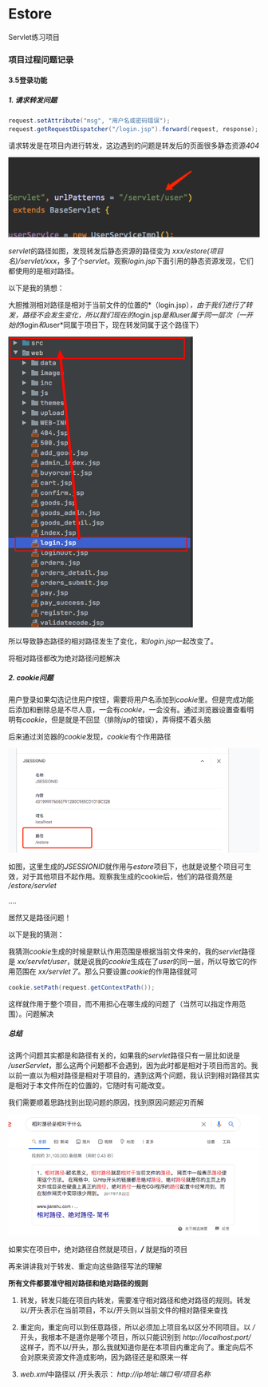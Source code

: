# Estore
Servlet练习项目
### 项目过程问题记录
#### 3.5登录功能
##### *1.* 请求转发问题

```java
request.setAttribute("msg", "用户名或密码错误");
request.getRequestDispatcher("/login.jsp").forward(request, response);    
```

请求转发是在项目内进行转发，这边遇到的问题是转发后的页面很多静态资源*404*

![image-20201126160904816](assets/image-20201126160904816.png)

*servlet*的路径如图，发现转发后静态资源的路径变为 *xxx/estore(项目名)/servlet/xxx*，多了个*servlet*。观察*login.jsp*下面引用的静态资源发现，它们都使用的是相对路径。

以下是我的猜想：

大胆推测相对路径是相对于当前文件的位置的*（login.jsp）*，由于我们进行了转发，路径不会发生变化，所以我们现在的*login.jsp*是和*user*属于同一层次（一开始的*login*和*user*同属于项目下，现在转发同属于这个路径下）

![image-20201126161447486](assets/image-20201126161447486.png)

所以导致静态路径的相对路径发生了变化，和*login.jsp*一起改变了。

将相对路径都改为绝对路径问题解决

##### *2. cookie*问题

用户登录如果勾选记住用户按钮，需要将用户名添加到*cookie*里。但是完成功能后添加和删除总是不尽人意，一会有*cookie*，一会没有。通过浏览器设置查看明明有*cookie*，但是就是不回显（排除*jsp*的错误），弄得摸不着头脑

后来通过浏览器的*cookie*发现，*cookie*有个作用路径

![image-20201126162526998](assets/image-20201126162526998.png)

如图，这里生成的*JSESSIONID*就作用与*estore*项目下，也就是说整个项目可生效，对于其他项目不起作用。观察我生成的cookie后，他们的路径竟然是 */estore/servlet*

….

居然又是路径问题！

以下是我的猜测：

我猜测*cookie*生成的时候是默认作用范围是根据当前文件来的，我的*servlet*路径是 *xx/servlet/user*，就是说我的*cookie*生成在了*user*的同一层，所以导致它的作用范围在 *xx/servlet了*。那么只要设置*cookie*的作用路径就可

```java
cookie.setPath(request.getContextPath());
```

这样就作用于整个项目，而不用担心在哪生成的问题了（当然可以指定作用范围）。问题解决

##### 总结

这两个问题其实都是和路径有关的，如果我的*servlet*路径只有一层比如说是 */userServlet*，那么这两个问题都不会遇到，因为此时都是相对于项目而言的。我以前一直以为相对路径是相对于项目的，遇到这两个问题，我认识到相对路径其实是相对于本文件所在的位置的，它随时有可能改变。

我们需要顺着思路找到出现问题的原因，找到原因问题迎刃而解

![image-20201126163649151](assets/image-20201126163649151.png)

如果实在项目中，绝对路径自然就是项目，***/*** 就是指的项目

再来讲讲我对于转发、重定向这些路径写法的理解

**所有文件都要准守相对路径和绝对路径的规则**

1. 转发，转发只能在项目内转发，需要准守相对路径和绝对路径的规则。转发以/开头表示在当前项目，不以/开头则以当前文件的相对路径来查找

2. 重定向，重定向可以到任意路径，所以必须加上项目名以区分不同项目。以 */* 开头，我根本不是道你是哪个项目，所以只能识别到  *http://localhost:port/* 这样子，而不以/开头，那么我就知道你是在本项目内重定向了。重定向后不会对原来资源文件造成影响，因为路径还是和原来一样
3. *web.xml*中路径以 /开头表示： *http://ip地址:端口号/项目名称*

